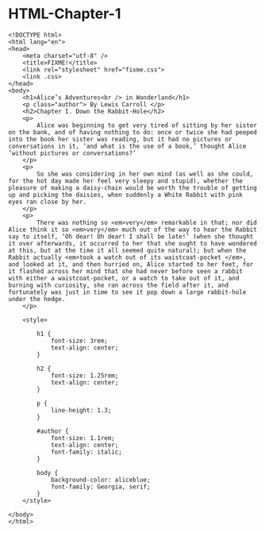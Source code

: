 # HTML-Chapter-1


    <!DOCTYPE html>
    <html lang="en">
    <head>
        <meta charset="utf-8" />
        <title>FIXME!</title>
        <link rel="stylesheet" href="fixme.css">
        <link .css>
    </head>
    <body>
        <h1>Alice’s Adventures<br /> in Wonderland</h1>
        <p class="author"> By Lewis Carroll </p>
        <h2>Chapter I. Down the Rabbit-Hole</h2>
        <p>
            Alice was beginning to get very tired of sitting by her sister on the bank, and of having nothing to do: once or twice she had peeped into the book her sister was reading, but it had no pictures or conversations in it, ‘and what is the use of a book,’ thought Alice ‘without pictures or conversations?’
        </p>
        <p>
            So she was considering in her own mind (as well as she could, for the hot day made her feel very sleepy and stupid), whether the pleasure of making a daisy-chain would be worth the trouble of getting up and picking the daisies, when suddenly a White Rabbit with pink eyes ran close by her.
        </p>
        <p>
            There was nothing so <em>very</em> remarkable in that; nor did Alice think it so <em>very</em> much out of the way to hear the Rabbit say to itself, ‘Oh dear! Oh dear! I shall be late!’ (when she thought it over afterwards, it occurred to her that she ought to have wondered at this, but at the time it all seemed quite natural); but when the Rabbit actually <em>took a watch out of its waistcoat-pocket </em>, and looked at it, and then hurried on, Alice started to her feet, for it flashed across her mind that she had never before seen a rabbit with either a waistcoat-pocket, or a watch to take out of it, and burning with curiosity, she ran across the field after it, and fortunately was just in time to see it pop down a large rabbit-hole under the hedge.
        </p>

        <style>

            h1 {
                font-size: 3rem;
                text-align: center;
            }
            
            h2 {
                font-size: 1.25rem;
                text-align: center;
            }

            p {
                line-height: 1.3;
            }

            #author {
                font-size: 1.1rem;
                text-align: center;
                font-family: italic;
            }

            body {
                background-color: aliceblue;
                font-family: Georgia, serif;
            }
        </style>

    </body>
    </html>

